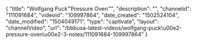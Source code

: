 {
    "title": "Wolfgang Puck&trade;Pressure Oven&trade;",
    "description": "",
    "channelid": "111091684",
    "videoid": "109997864",
    "date_created": "1502524104",
    "date_modified": "1504049171",
    "type": "captivate",
    "layout": "channelVideo",
    "url": "\/bbbusa-latest-videos\/wolfgang-puck\u00e2-pressure-oven\u00e2-3-notes\/111091684-109997864"
}
